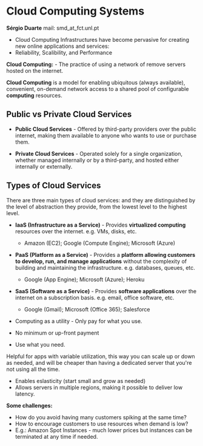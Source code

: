 # Cloud Computing Systems

**Sérgio Duarte**
mail: smd_at_fct.unl.pt

- Cloud Computing Infrastructures have become pervasive for creating new online applications and services:
- Reliability, Scalibility, and Performance

**Cloud Computing:** - The practice of using a network of remove servers hosted on the internet.

**Cloud Computing** is a model for enabling ubiquitous (always available), convenient, on-demand network access to a shared pool of configurable **computing** resources.

## Public vs Private Cloud Services

- **Public Cloud Services** - Offered by third-party providers over the public internet, making them available to anyone who wants to use or purchase them.

- **Private Cloud Services** - Operated solely for a single organization, whether managed internally or by a third-party, and hosted either internally or externally.

## Types of Cloud Services

There are three main types of cloud services: and they are distinguished by the level of abstraction they provide, from the lowest level to the highest level.

- **IaaS (Infrastructure as a Service)** - Provides **virtualized computing** resources over the internet. e.g. VMs, disks, etc.
  - Amazon (EC2); Google (Compute Engine); Microsoft (Azure)

- **PaaS (Platform as a Service)** - Provides a **platform allowing customers to develop, run, and manage applications** without the complexity of building and maintaining the infrastructure. e.g. databases, queues, etc.
  - Google (App Engine); Microsoft (Azure); Heroku

- **SaaS (Software as a Service)** - Provides **software applications** over the internet on a subscription basis. e.g. email, office software, etc.
  - Google (Gmail); Microsoft (Office 365); Salesforce

- Computing as a utility - Only pay for what you use.
- No minimum or up-front payment
- Use what you need.

Helpful for apps with variable utilization, this way you can scale up or down as needed, and will be cheaper than having a dedicated server that you're not using all the time.

- Enables eslasticity (start small and grow as needed)
- Allows servers in multiple regions, making it possible to deliver low latency.

**Some challenges:**
- How do you avoid having many customers spiking at the same time?
- How to encourage customers to use resources when demand is low? 
- E.g.: Amazon Spot Instances - much lower prices but instances can be terminated at any time if needed.

